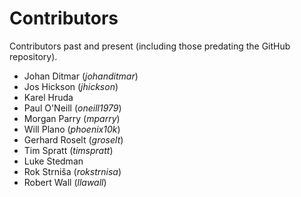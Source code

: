 Contributors
============

Contributors past and present (including those predating the GitHub repository).

 - Johan Ditmar (_johanditmar_)
 - Jos Hickson (_jhickson_)
 - Karel Hruda
 - Paul O'Neill (_oneill1979_)
 - Morgan Parry (_mparry_)
 - Will Plano (_phoenix10k_)
 - Gerhard Roselt (_groselt_)
 - Tim Spratt (_timspratt_)
 - Luke Stedman
 - Rok Strniša (_rokstrnisa_)
 - Robert Wall (_llawall_)

